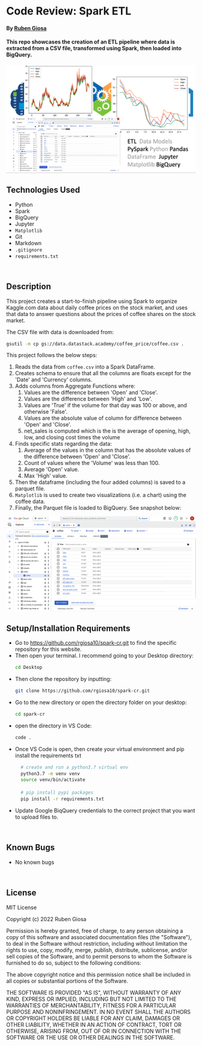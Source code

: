 # Code Review: Spark ETL

#### By [Ruben Giosa](https://www.linkedin.com/in/rubengiosa/)

#### This repo showcases the creation of an ETL pipeline where data is extracted from a CSV file, transformed using Spark, then loaded into BigQuery.

<img src='imgs/spark_cr_readme.png' alt='visual summary' width='750'>

<br>

## Technologies Used

* Python
* Spark
* BigQuery
* Jupyter
* `Matplotlib`
* Git
* Markdown
* `.gitignore`
* `requirements.txt`

</br>

## Description

This project creates a start-to-finish pipeline using Spark to organize Kaggle.com data about daily coffee prices on the stock market, and uses that data to answer questions about the prices of coffee shares on the stock market.

The CSV file with data is downloaded from:
```bash
gsutil -m cp gs://data.datastack.academy/coffee_price/coffee.csv .
```

This project follows the below steps:
1. Reads the data from `coffee.csv` into a Spark DataFrame.
2. Creates schema to ensure that all the columns are floats except for the 'Date' and 'Currency' columns.
3. Adds columns from Aggregate Functions where:
   1. Values are the difference between 'Open' and 'Close'.
   2. Values are the difference between 'High' and 'Low'.
   3. Values are 'True' if the volume for that day was 100 or above, and otherwise 'False'.
   4. Values are the absolute value of column for difference between 'Open' and 'Close'.
   5. net_sales is computed which is the is the average of opening, high, low, and closing cost times the volume
4. Finds specific stats regarding the data:
   1. Average of the values in the column that has the absolute values of the difference between 'Open' and 'Close'.
   2. Count of values where the 'Volume' was less than 100.
   3. Average 'Open' value.
   4. Max 'High' value.
5. Then the dataframe (including the four added columns) is saved to a parquet file.
6. `Matplotlib` is used to create two visualizations (i.e. a chart) using the coffee data.
7. Finally, the Parquet file is loaded to BigQuery. See snapshot below:

<img src='imgs/bq_load.png' alt='bq load' width='640'>


## Setup/Installation Requirements

* Go to https://github.com/rgiosa10/spark-cr.git to find the specific repository for this website.
* Then open your terminal. I recommend going to your Desktop directory:
    ```bash
    cd Desktop
    ```
* Then clone the repository by inputting: 
  ```bash
  git clone https://github.com/rgiosa10/spark-cr.git
  ```
* Go to the new directory or open the directory folder on your desktop:
  ```bash
  cd spark-cr
  ```
* open the directory in VS Code:
  ```bash
  code .
  ```
* Once VS Code is open, then create your virtual environment and pip install the requirements txt
  ```bash
    # create and run a python3.7 virtual env
    python3.7 -m venv venv
    source venv/bin/activate

    # pip install pypi packages
    pip install -r requirements.txt
    ```
* Update Google BiqQuery credentials to the correct project that you want to upload files to.
</br>

## Known Bugs

* No known bugs

<br>

## License

MIT License

Copyright (c) 2022 Ruben Giosa

Permission is hereby granted, free of charge, to any person obtaining a copy of this software and associated documentation files (the "Software"), to deal in the Software without restriction, including without limitation the rights to use, copy, modify, merge, publish, distribute, sublicense, and/or sell copies of the Software, and to permit persons to whom the Software is furnished to do so, subject to the following conditions:

The above copyright notice and this permission notice shall be included in all copies or substantial portions of the Software.

THE SOFTWARE IS PROVIDED "AS IS", WITHOUT WARRANTY OF ANY KIND, EXPRESS OR IMPLIED, INCLUDING BUT NOT LIMITED TO THE WARRANTIES OF MERCHANTABILITY, FITNESS FOR A PARTICULAR PURPOSE AND NONINFRINGEMENT. IN NO EVENT SHALL THE AUTHORS OR COPYRIGHT HOLDERS BE LIABLE FOR ANY CLAIM, DAMAGES OR OTHER LIABILITY, WHETHER IN AN ACTION OF CONTRACT, TORT OR OTHERWISE, ARISING FROM, OUT OF OR IN CONNECTION WITH THE SOFTWARE OR THE USE OR OTHER DEALINGS IN THE SOFTWARE.

</br>